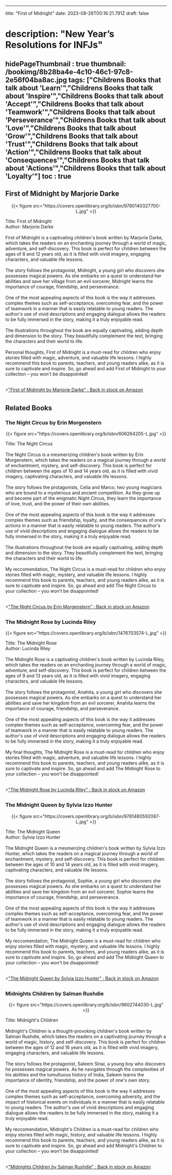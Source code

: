 
---
title: "First of Midnight"
date: 2023-08-28T00:16:21.791Z
draft: false
# description: "New Year’s Resolutions for INFJs"
hidePageThumbnail : true
thumbnail: /bookimg/8b28ba4e-4c10-46c1-97c8-2e56f04ba8ac.jpg
tags: ["Childrens Books that talk about 'Learn'","Childrens Books that talk about 'Inspire'","Childrens Books that talk about 'Accept'","Childrens Books that talk about 'Teamwork'","Childrens Books that talk about 'Perseverance'","Childrens Books that talk about 'Love'","Childrens Books that talk about 'Grow'","Childrens Books that talk about 'Trust'","Childrens Books that talk about 'Action'","Childrens Books that talk about 'Consequences'","Childrens Books that talk about 'Actions'","Childrens Books that talk about 'Loyalty'"]
toc : true
---
## First of Midnight by Marjorie Darke

<center>
{{< figure src="https://covers.openlibrary.org/b/isbn/9780140327700-L.jpg" >}}
</center>

Title: First of Midnight</br>
Author: Marjorie Darke</br></br>
First of Midnight is a captivating children's book written by Marjorie Darke, which takes the readers on an enchanting journey through a world of magic, adventure, and self-discovery. This book is perfect for children between the ages of 8 and 12 years old, as it is filled with vivid imagery, engaging characters, and valuable life lessons.</br></br>
The story follows the protagonist, Midnight, a young girl who discovers she possesses magical powers. As she embarks on a quest to understand her abilities and save her village from an evil sorcerer, Midnight learns the importance of courage, friendship, and perseverance.</br></br>
One of the most appealing aspects of this book is the way it addresses complex themes such as self-acceptance, overcoming fear, and the power of teamwork in a manner that is easily relatable to young readers. The author's use of vivid descriptions and engaging dialogue allows the readers to be fully immersed in the story, making it a truly enjoyable read.</br></br>
The illustrations throughout the book are equally captivating, adding depth and dimension to the story. They beautifully complement the text, bringing the characters and their world to life.</br></br>
Personal thoughts, First of Midnight is a must-read for children who enjoy stories filled with magic, adventure, and valuable life lessons. I highly recommend this book to parents, teachers, and young readers alike, as it is sure to captivate and inspire. So, go ahead and add First of Midnight to your collection – you won't be disappointed!</br></br>

<p>⚡<a id="aflink" href="https://www.amazon.com/gp/search?ie=UTF8&tag=klayu00-20&linkCode=ur2&linkId=6639bed89a8ad8dd2705e40644eb43d3&camp=1789&creative=9325&index=books&keywords=First of Midnight by Marjorie Darke" class="one" target="_blank" title='"First of Midnight by Marjorie Darke" : Back in stock on Amazon'>"First of Midnight by Marjorie Darke" : Back in stock on Amazon</a></p>

## Related Books
### The Night Circus by Erin Morgenstern
<center>
{{< figure src="https://covers.openlibrary.org/b/isbn/606264205-L.jpg" >}}
</center>

Title: The Night Circus</br></br>
The Night Circus is a mesmerizing children's book written by Erin Morgenstern, which takes the readers on a magical journey through a world of enchantment, mystery, and self-discovery. This book is perfect for children between the ages of 10 and 14 years old, as it is filled with vivid imagery, captivating characters, and valuable life lessons.</br></br>
The story follows the protagonists, Celia and Marco, two young magicians who are bound to a mysterious and ancient competition. As they grow up and become part of the enigmatic Night Circus, they learn the importance of love, trust, and the power of their own abilities.</br></br>
One of the most appealing aspects of this book is the way it addresses complex themes such as friendship, loyalty, and the consequences of one's actions in a manner that is easily relatable to young readers. The author's use of vivid descriptions and engaging dialogue allows the readers to be fully immersed in the story, making it a truly enjoyable read.</br></br>
The illustrations throughout the book are equally captivating, adding depth and dimension to the story. They beautifully complement the text, bringing the characters and their world to life.</br></br>
My reccomendation, The Night Circus is a must-read for children who enjoy stories filled with magic, mystery, and valuable life lessons. I highly recommend this book to parents, teachers, and young readers alike, as it is sure to captivate and inspire. So, go ahead and add The Night Circus to your collection – you won't be disappointed!</br></br>

<p>⚡<a id="aflink" href="https://www.amazon.com/gp/search?ie=UTF8&tag=klayu00-20&linkCode=ur2&linkId=6639bed89a8ad8dd2705e40644eb43d3&camp=1789&creative=9325&index=books&keywords=The Night Circus by Erin Morgenstern" class="one" target="_blank" title='"The Night Circus by Erin Morgenstern" : Back in stock on Amazon'>"The Night Circus by Erin Morgenstern" : Back in stock on Amazon</a></p>

### The Midnight Rose by Lucinda Riley
<center>
{{< figure src="https://covers.openlibrary.org/b/isbn/1476703574-L.jpg" >}}
</center>

Title: The Midnight Rose</br>
Author: Lucinda Riley</br></br>
The Midnight Rose is a captivating children's book written by Lucinda Riley, which takes the readers on an enchanting journey through a world of magic, adventure, and self-discovery. This book is perfect for children between the ages of 9 and 13 years old, as it is filled with vivid imagery, engaging characters, and valuable life lessons.</br></br>
The story follows the protagonist, Anahita, a young girl who discovers she possesses magical powers. As she embarks on a quest to understand her abilities and save her kingdom from an evil sorcerer, Anahita learns the importance of courage, friendship, and perseverance.</br></br>
One of the most appealing aspects of this book is the way it addresses complex themes such as self-acceptance, overcoming fear, and the power of teamwork in a manner that is easily relatable to young readers. The author's use of vivid descriptions and engaging dialogue allows the readers to be fully immersed in the story, making it a truly enjoyable read.</br></br>
My final thoughts, The Midnight Rose is a must-read for children who enjoy stories filled with magic, adventure, and valuable life lessons. I highly recommend this book to parents, teachers, and young readers alike, as it is sure to captivate and inspire. So, go ahead and add The Midnight Rose to your collection – you won't be disappointed!</br></br>

<p>⚡<a id="aflink" href="https://www.amazon.com/gp/search?ie=UTF8&tag=klayu00-20&linkCode=ur2&linkId=6639bed89a8ad8dd2705e40644eb43d3&camp=1789&creative=9325&index=books&keywords=The Midnight Rose by Lucinda Riley" class="one" target="_blank" title='"The Midnight Rose by Lucinda Riley" : Back in stock on Amazon'>"The Midnight Rose by Lucinda Riley" : Back in stock on Amazon</a></p>

### The Midnight Queen by Sylvia Izzo Hunter
<center>
{{< figure src="https://covers.openlibrary.org/b/isbn/9781480592087-L.jpg" >}}
</center>

Title: The Midnight Queen</br>
Author: Sylvia Izzo Hunter</br></br>
The Midnight Queen is a mesmerizing children's book written by Sylvia Izzo Hunter, which takes the readers on a magical journey through a world of enchantment, mystery, and self-discovery. This book is perfect for children between the ages of 10 and 14 years old, as it is filled with vivid imagery, captivating characters, and valuable life lessons.</br></br>
The story follows the protagonist, Sophie, a young girl who discovers she possesses magical powers. As she embarks on a quest to understand her abilities and save her kingdom from an evil sorcerer, Sophie learns the importance of courage, friendship, and perseverance.</br></br>
One of the most appealing aspects of this book is the way it addresses complex themes such as self-acceptance, overcoming fear, and the power of teamwork in a manner that is easily relatable to young readers. The author's use of vivid descriptions and engaging dialogue allows the readers to be fully immersed in the story, making it a truly enjoyable read.</br></br>
My reccomendation, The Midnight Queen is a must-read for children who enjoy stories filled with magic, mystery, and valuable life lessons. I highly recommend this book to parents, teachers, and young readers alike, as it is sure to captivate and inspire. So, go ahead and add The Midnight Queen to your collection – you won't be disappointed!</br></br>

<p>⚡<a id="aflink" href="https://www.amazon.com/gp/search?ie=UTF8&tag=klayu00-20&linkCode=ur2&linkId=6639bed89a8ad8dd2705e40644eb43d3&camp=1789&creative=9325&index=books&keywords=The Midnight Queen by Sylvia Izzo Hunter" class="one" target="_blank" title='"The Midnight Queen by Sylvia Izzo Hunter" : Back in stock on Amazon'>"The Midnight Queen by Sylvia Izzo Hunter" : Back in stock on Amazon</a></p>

### Midnights Children by Salman Rushdie
<center>
{{< figure src="https://covers.openlibrary.org/b/isbn/9602744030-L.jpg" >}}
</center>

Title: Midnight's Children</br></br>
Midnight's Children is a thought-provoking children's book written by Salman Rushdie, which takes the readers on a captivating journey through a world of magic, history, and self-discovery. This book is perfect for children between the ages of 12 and 16 years old, as it is filled with vivid imagery, engaging characters, and valuable life lessons.</br></br>
The story follows the protagonist, Saleem Sinai, a young boy who discovers he possesses magical powers. As he navigates through the complexities of his abilities and the tumultuous history of India, Saleem learns the importance of identity, friendship, and the power of one's own story.</br></br>
One of the most appealing aspects of this book is the way it addresses complex themes such as self-acceptance, overcoming adversity, and the impact of historical events on individuals in a manner that is easily relatable to young readers. The author's use of vivid descriptions and engaging dialogue allows the readers to be fully immersed in the story, making it a truly enjoyable read.</br></br>
My reccomendation, Midnight's Children is a must-read for children who enjoy stories filled with magic, history, and valuable life lessons. I highly recommend this book to parents, teachers, and young readers alike, as it is sure to captivate and inspire. So, go ahead and add Midnight's Children to your collection – you won't be disappointed!</br></br>

<p>⚡<a id="aflink" href="https://www.amazon.com/gp/search?ie=UTF8&tag=klayu00-20&linkCode=ur2&linkId=6639bed89a8ad8dd2705e40644eb43d3&camp=1789&creative=9325&index=books&keywords=Midnights Children by Salman Rushdie" class="one" target="_blank" title='"Midnights Children by Salman Rushdie" : Back in stock on Amazon'>"Midnights Children by Salman Rushdie" : Back in stock on Amazon</a></p>
